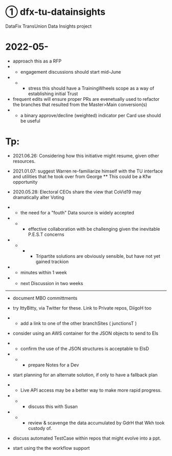 # ① dfx-tu-datainsights
DataFix TransUnion Data Insights project

# 2022-05-
* approach this as a RFP 
* * engagement discussions should start mid-June
* * * stress this should have a TrainingWheels scope as a way of establishing initial Trust 
* frequent edits will ensure proper PRs are evenetually used to refactor the branches that resulted from the Master>Main conversion(s)
* * a binary approve/decline (weighted) indicator per Card use should be useful

# Tp:
* 2021.06.26: Considering how this initiative might resume, given other resources.

* 2021.01.07: suggest Warren re-familiarize himself with the TU interface and utilities that he took over from George
** This could be a Kfw opportunity
* 2020.05.28: Electoral CEOs share the view that CoVid19 may dramatically alter Voting
* * the need for a "fouth" Data source is widely accepted
* * * effective collaboration with be challenging given the inevitable P.E.S.T concerns
* * * * Tripartite solutions are obviously sensible, but have not yet gained trackion
* * minutes within 1 week
* * next Discussion in two weeks

<hr>

* document MBO committments
* try IttyBitty, via Twitter for these.  Link to Private repos, DiigoH too
* * add a link to one of the other branchSites ( junctionsT )
* consider using an AWS container for the JSON objects to send to Els
* * confirm the use of the JSON structures is acceptable to ElsD
* * * prepare Notes for a Dev
* start planning for an alternate solution, if only to have a fallback plan
* * Live API access may be a better way to make more rapid progress.
* * * discuss this with Susan
* * * review & scavenge the data accumulated by GdrH that Wkh took custody of.
* discuss automated TestCase within repos that might evolve into a ppt.

* start using the the workflow support
